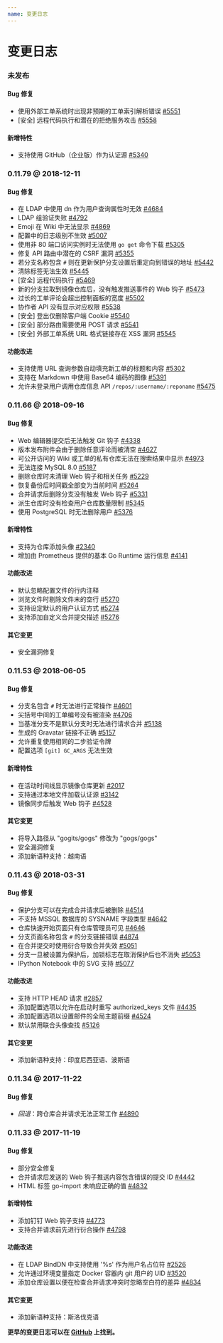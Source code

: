 ```yaml
---
name: 变更日志
---
```


# 变更日志

### 未发布

#### Bug 修复

- 使用外部工单系统时出现非预期的工单索引解析错误 [#5551](https://github.com/gogs/gogs/issues/5551)
- [安全] 远程代码执行和潜在的拒绝服务攻击 [#5558](https://github.com/gogs/gogs/issues/5558)

#### 新增特性

- 支持使用 GitHub（企业版）作为认证源 [#5340](https://github.com/gogs/gogs/pull/5340)

### 0.11.79 @ 2018-12-11

#### Bug 修复

- 在 LDAP 中使用 dn 作为用户查询属性时无效 [#4684](https://github.com/gogs/gogs/issues/4684)
- LDAP 组验证失败 [#4792](https://github.com/gogs/gogs/issues/4792)
- Emoji 在 Wiki 中无法显示 [#4869](https://github.com/gogs/gogs/issues/4869)
- 配置中的日志级别不生效 [#5007](https://github.com/gogs/gogs/issues/5007)
- 使用非 80 端口访问实例时无法使用 `go get` 命令下载 [#5305](https://github.com/gogs/gogs/issues/5305)
- 修复 API 路由中潜在的 CSRF 漏洞 [#5355](https://github.com/gogs/gogs/issues/5355)
- 若分支名称包含 `#` 则在更新保护分支设置后重定向到错误的地址 [#5442](https://github.com/gogs/gogs/issues/5442)
- 清除标签无法生效 [#5445](https://github.com/gogs/gogs/issues/5445)
- [安全] 远程代码执行 [#5469](https://github.com/gogs/gogs/issues/5469)
- 新的分支拉取到镜像仓库后，没有触发推送事件的 Web 钩子 [#5473](https://github.com/gogs/gogs/issues/5473)
- 过长的工单评论会超出控制面板的宽度 [#5502](https://github.com/gogs/gogs/issues/5502)
- 协作者 API 没有显示对应权限 [#5538](https://github.com/gogs/gogs/issues/5538)
- [安全] 登出仅删除客户端 Cookie [#5540](https://github.com/gogs/gogs/issues/5540)
- [安全] 部分路由需要使用 POST 请求 [#5541](https://github.com/gogs/gogs/issues/5541)
- [安全] 外部工单系统 URL 格式链接存在 XSS 漏洞 [#5545](https://github.com/gogs/gogs/issues/5545)

#### 功能改进

- 支持使用 URL 查询参数自动填充新工单的标题和内容 [#5302](https://github.com/gogs/gogs/issues/5302)
- 支持在 Markdown 中使用 Base64 编码的图像 [#5391](https://github.com/gogs/gogs/pull/5391)
- 允许未登录用户调用仓库信息 API `/repos/:username/:reponame` [#5475](https://github.com/gogs/gogs/issues/5475)

### 0.11.66 @ 2018-09-16

#### Bug 修复

- Web 编辑器提交后无法触发 Git 钩子 [#4338](https://github.com/gogs/gogs/issues/4338)
- 版本发布附件会由于删除任意评论而被清空 [#4627](https://github.com/gogs/gogs/issues/4627)
- 可公开访问的 Wiki 或工单的私有仓库无法在搜索结果中显示 [#4973](https://github.com/gogs/gogs/issues/4973)
- 无法连接 MySQL 8.0 [#5187](https://github.com/gogs/gogs/issues/5187)
- 删除仓库时未清理 Web 钩子和相关任务 [#5229](https://github.com/gogs/gogs/issues/5229)
- 恢复备份后时间戳全部变为当前时间 [#5264](https://github.com/gogs/gogs/issues/5264)
- 合并请求后删除分支没有触发 Web 钩子 [#5331](https://github.com/gogs/gogs/issues/5331)
- 派生仓库时没有检查用户仓库数量限制 [#5345](https://github.com/gogs/gogs/issues/5345)
- 使用 PostgreSQL 时无法删除用户 [#5376](https://github.com/gogs/gogs/issues/5376)

#### 新增特性

- 支持为仓库添加头像 [#2340](https://github.com/gogs/gogs/issues/2340)
- 增加由 Prometheus 提供的基本 Go Runtime 运行信息 [#4141](https://github.com/gogs/gogs/issues/4141)

#### 功能改进

- 默认忽略配置文件的行内注释
- 浏览文件时剔除文件末的空行 [#5270](https://github.com/gogs/gogs/pull/5270)
- 支持设定默认的用户认证方式 [#5274](https://github.com/gogs/gogs/issues/5274)
- 支持添加自定义合并提交描述 [#5276](https://github.com/gogs/gogs/pull/5276)

#### 其它变更

- 安全漏洞修复

### 0.11.53 @ 2018-06-05

#### Bug 修复

- 分支名包含 `#` 时无法进行正常操作 [#4601](https://github.com/gogs/gogs/issues/4601)
- 尖括号中间的工单编号没有被渲染 [#4706](https://github.com/gogs/gogs/issues/4706)
- 当基准分支不是默认分支时无法进行请求合并 [#5138](https://github.com/gogs/gogs/issues/5138)
- 生成的 Gravatar 链接不正确 [#5157](https://github.com/gogs/gogs/issues/5157)
- 允许重复使用相同的二步验证令牌
- 配置选项 `[git] GC_ARGS` 无法生效

#### 新增特性

- 在活动时间线显示镜像仓库更新 [#2017](https://github.com/gogs/gogs/issues/2017)
- 支持通过本地文件加载认证源 [#3142](https://github.com/gogs/gogs/issues/3142)
- 镜像同步后触发 Web 钩子 [#4528](https://github.com/gogs/gogs/issues/4528)

#### 其它变更

- 将导入路径从 "gogits/gogs" 修改为 "gogs/gogs"
- 安全漏洞修复
- 添加新语种支持：越南语

### 0.11.43 @ 2018-03-31

#### Bug 修复

- 保护分支可以在完成合并请求后被删除 [#4514](https://github.com/gogs/gogs/issues/4514)
- 不支持 MSSQL 数据库的 SYSNAME 字段类型 [#4642](https://github.com/gogs/gogs/issues/4642)
- 仓库快速开始页面只有仓库管理员可见 [#4646](https://github.com/gogs/gogs/issues/4646)
- 分支页面名称包含 `#` 的分支链接错误 [#4874](https://github.com/gogs/gogs/issues/4874)
- 在合并提交时使用衍合导致合并失效 [#5051](https://github.com/gogs/gogs/issues/5051)
- 分支一旦被设置为保护后，加锁标志在取消保护后也不消失 [#5053](https://github.com/gogs/gogs/issues/5053)
- IPython Notebook 中的 SVG 支持 [#5077](https://github.com/gogs/gogs/issues/5077)

#### 功能改进

- 支持 HTTP HEAD 请求 [#2857](https://github.com/gogs/gogs/issues/2857)
- 添加配置选项以允许在启动时重写 authorized_keys 文件 [#4435](https://github.com/gogs/gogs/issues/4435)
- 添加配置选项以设置邮件的全局主题前缀 [#4524](https://github.com/gogs/gogs/issues/4524)
- 默认禁用联合头像查找 [#5126](https://github.com/gogs/gogs/pull/5126)

#### 其它变更

- 添加新语种支持：印度尼西亚语、波斯语

### 0.11.34 @ 2017-11-22

#### Bug 修复

- *回退*：跨仓库合并请求无法正常工作 [#4890](https://github.com/gogs/gogs/issues/4890)

### 0.11.33 @ 2017-11-19

#### Bug 修复

- 部分安全修复
- 合并请求后发送的 Web 钩子推送内容包含错误的提交 ID [#4442](https://github.com/gogs/gogs/issues/4442)
- HTML 标签 go-import 未响应正确的值 [#4832](https://github.com/gogs/gogs/issues/4832)

#### 新增特性

- 添加钉钉 Web 钩子支持 [#4773](https://github.com/gogs/gogs/pull/4773)
- 支持合并请求前先进行衍合操作 [#4798](https://github.com/gogs/gogs/issues/4798)

#### 功能改进

- 在 LDAP BindDN 中支持使用 '%s' 作为用户名占位符 [#2526](https://github.com/gogs/gogs/issues/2526)
- 允许通过环境变量指定 Docker 容器内 git 用户的 UID [#3520](https://github.com/gogs/gogs/issues/3520)
- 添加仓库设置以便在检查合并请求冲突时忽略空白符的差异 [#4834](https://github.com/gogs/gogs/issues/4834)

#### 其它变更

- 添加新语种支持：斯洛伐克语

**更早的变更日志可以在 [GitHub](https://github.com/gogs/gogs/releases?after=v0.11.33) 上找到。**
